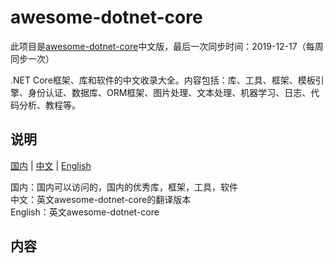 # awesome-dotnet-core
此项目是[awesome-dotnet-core](https://github.com/thangchung/awesome-dotnet-core)中文版，最后一次同步时间：2019-12-17（每周同步一次） 
  
.NET Core框架、库和软件的中文收录大全。内容包括：库、工具、框架、模板引擎、身份认证、数据库、ORM框架、图片处理、文本处理、机器学习、日志、代码分析、教程等。

## 说明

[国内](README.md)  | [中文](README_CN.md)  | [English](README_EN.md) 
  
国内：国内可以访问的，国内的优秀库，框架，工具，软件  
中文：英文awesome-dotnet-core的翻译版本  
English：英文awesome-dotnet-core  

## 内容
